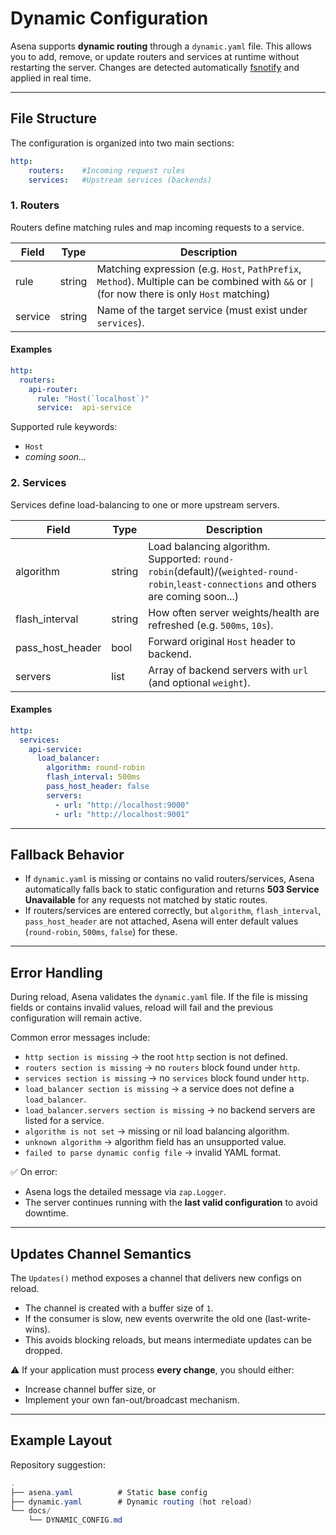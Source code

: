 #   Dynamic Configuration

Asena supports **dynamic routing** through a `dynamic.yaml` file. 
This allows you to add, remove, or update routers and services at runtime
without restarting the server.
Changes are detected automatically [fsnotify](https://github.com/fsnotify/fsnotify)
and applied in real time.

---
##  File Structure

The configuration is organized into two main sections:

```yaml
http:
    routers:    #Incoming request rules
    services:   #Upstream services (backends)
```
### 1. Routers

Routers define matching rules and map incoming requests to a service.

| Field   | Type   | Description                                                                                                                                                 |
|---------|--------|-------------------------------------------------------------------------------------------------------------------------------------------------------------|
| rule    | string | Matching expression (e.g. `Host`, `PathPrefix`, `Method`). Multiple can be combined with `&&` or <code>&#124;</code> (for now there is only `Host` matching)|
| service | string | Name of the target service (must exist under `services`).                                                                                                   |

#### Examples
```yaml
http:
  routers:
    api-router:
      rule: "Host(`localhost`)"
      service:  api-service
```
Supported rule keywords:
- `Host`
- *coming soon...*

### 2. Services
Services define load-balancing to one or more upstream servers.

| Field            | Type   | Description                                                                                                                            |
|------------------|--------|----------------------------------------------------------------------------------------------------------------------------------------|
| algorithm        | string | Load balancing algorithm. Supported: `round-robin`(default)/(`weighted-round-robin`,`least-connections` and others are coming soon...) | 
| flash_interval   | string | How often server weights/health are refreshed (e.g. `500ms`, `10s`).                                                                   |
| pass_host_header | bool   | Forward original `Host` header to backend.                                                                                             |
| servers          | list   | Array of backend servers with `url` (and optional `weight`).                                                                           |

#### Examples
```yaml
http:
  services:
    api-service:
      load_balancer:
        algorithm: round-robin
        flash_interval: 500ms
        pass_host_header: false
        servers:
          - url: "http://localhost:9000"
          - url: "http://localhost:9001"
```

---

## Fallback Behavior

- If `dynamic.yaml` is missing or contains no valid routers/services,
Asena automatically falls back to static configuration and returns **503 Service Unavailable** for any requests not matched by static routes.
- If routers/services are entered correctly, but `algorithm`, `flash_interval`, `pass_host_header` are not attached, Asena will enter default values (`round-robin`, `500ms`, `false`) for these.

---

##  Error Handling

During reload, Asena validates the `dynamic.yaml` file.
If the file is missing fields or contains invalid values, reload will fail and the previous configuration will remain active.

Common error messages include:
- `http section is missing` → the root `http` section is not defined.
- `routers section is missing` → no `routers` block found under `http`.
- `services section is missing` → no `services` block found under `http`.
- `load_balancer section is missing` → a service does not define a `load_balancer`.
- `load_balancer.servers section is missing` → no backend servers are listed for a service.
- `algorithm is not set` → missing or nil load balancing algorithm.
- `unknown algorithm` → algorithm field has an unsupported value.
- `failed to parse dynamic config file` → invalid YAML format.

✅ On error:
- Asena logs the detailed message via `zap.Logger`.
- The server continues running with the **last valid configuration** to avoid downtime.

---

## Updates Channel Semantics

The `Updates()` method exposes a channel that delivers new configs on reload.
- The channel is created with a buffer size of `1`.
- If the consumer is slow, new events overwrite the old one (last-write-wins).
- This avoids blocking reloads, but means intermediate updates can be dropped.

⚠️ If your application must process **every change**, you should either:
- Increase channel buffer size, or
- Implement your own fan-out/broadcast mechanism.

---

##  Example Layout

Repository suggestion:
```csharp
.
├── asena.yaml          # Static base config
├── dynamic.yaml        # Dynamic routing (hot reload)
└── docs/
    └── DYNAMIC_CONFIG.md
```
